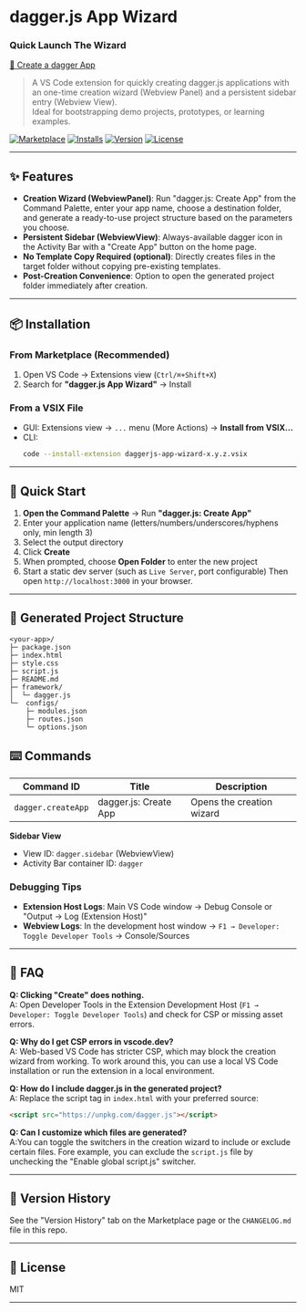 # dagger.js App Wizard

### Quick Launch The Wizard
[🚀 Create a dagger App](command:dagger.createApp)

> A VS Code extension for quickly creating dagger.js applications with an one-time creation wizard (Webview Panel) and a persistent sidebar entry (Webview View).  
> Ideal for bootstrapping demo projects, prototypes, or learning examples.

[![Marketplace](https://img.shields.io/badge/VS%20Code-Marketplace-007ACC)](https://marketplace.visualstudio.com/items?itemName=peakman.daggerjs-app-wizard)
[![Installs](https://img.shields.io/visual-studio-marketplace/i/peakman.daggerjs-app-wizard.svg)](https://marketplace.visualstudio.com/items?itemName=peakman.daggerjs-app-wizard)
[![Version](https://img.shields.io/visual-studio-marketplace/v/peakman.daggerjs-app-wizard.svg)](https://marketplace.visualstudio.com/items?itemName=peakman.daggerjs-app-wizard)
[![License](https://img.shields.io/badge/license-MIT-green.svg)](#license)

---

## ✨ Features

- **Creation Wizard (WebviewPanel)**: Run "dagger.js: Create App" from the Command Palette, enter your app name, choose a destination folder, and generate a ready-to-use project structure based on the parameters you choose.  
- **Persistent Sidebar (WebviewView)**: Always-available dagger icon in the Activity Bar with a "Create App" button on the home page.  
- **No Template Copy Required (optional)**: Directly creates files in the target folder without copying pre-existing templates.  
- **Post-Creation Convenience**: Option to open the generated project folder immediately after creation.

---

## 📦 Installation

### From Marketplace (Recommended)
1. Open VS Code → Extensions view (`Ctrl/⌘+Shift+X`)  
2. Search for **"dagger.js App Wizard"** → Install

### From a VSIX File
- GUI: Extensions view → `...` menu (More Actions) → **Install from VSIX…**  
- CLI:  
  ```bash
  code --install-extension daggerjs-app-wizard-x.y.z.vsix
  ```

---

## 🚀 Quick Start

1. **Open the Command Palette** → Run **"dagger.js: Create App"**  
2. Enter your application name (letters/numbers/underscores/hyphens only, min length 3)  
3. Select the output directory  
4. Click **Create**  
5. When prompted, choose **Open Folder** to enter the new project  
6. Start a static dev server (such as `Live Server`, port configurable)
   Then open `http://localhost:3000` in your browser.

---

## 🧩 Generated Project Structure

```
<your-app>/
├─ package.json
├─ index.html
├─ style.css
├─ script.js
├─ README.md
├─ framework/
│  └─ dagger.js
└─  configs/
    ├─ modules.json
    ├─ routes.json
    └─ options.json
```

## ⌨️ Commands

| Command ID | Title | Description |
|---|---|---|
| `dagger.createApp` | dagger.js: Create App | Opens the creation wizard |

**Sidebar View**  
- View ID: `dagger.sidebar` (WebviewView)  
- Activity Bar container ID: `dagger`

### Debugging Tips
- **Extension Host Logs**: Main VS Code window → Debug Console or "Output → Log (Extension Host)"  
- **Webview Logs**: In the development host window → `F1 → Developer: Toggle Developer Tools` → Console/Sources  

---

## 🐞 FAQ

**Q: Clicking "Create" does nothing.**  
A: Open Developer Tools in the Extension Development Host (`F1 → Developer: Toggle Developer Tools`) and check for CSP or missing asset errors.

**Q: Why do I get CSP errors in vscode.dev?**  
A: Web-based VS Code has stricter CSP, which may block the creation wizard from working. To work around this, you can use a local VS Code installation or run the extension in a local environment.

**Q: How do I include dagger.js in the generated project?**  
A: Replace the script tag in `index.html` with your preferred source:
```html
<script src="https://unpkg.com/dagger.js"></script>
```

**Q: Can I customize which files are generated?**  
A:You can toggle the switchers in the creation wizard to include or exclude certain files. Fore example, you can exclude the `script.js` file by unchecking the "Enable global script.js" switcher.

---

## 📝 Version History

See the "Version History" tab on the Marketplace page or the `CHANGELOG.md` file in this repo.

---

## 📄 License

MIT

---
